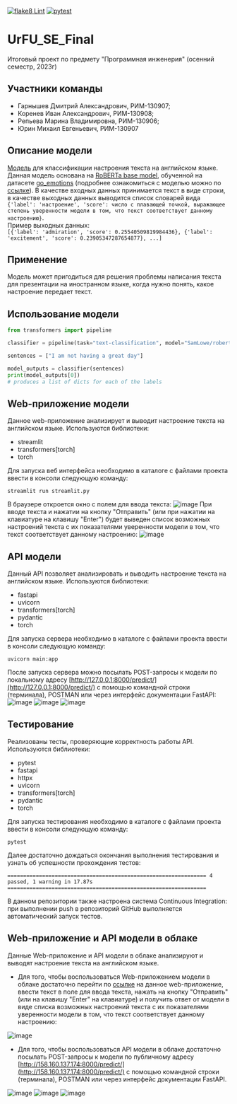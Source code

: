 [![flake8 Lint](https://github.com/dimagarn/PE_Final/actions/workflows/flake8-Lint.yml/badge.svg)](https://github.com/dimagarn/PE_Final/actions/workflows/flake8-Lint.yml)
[![pytest](https://github.com/dimagarn/PE_Final/actions/workflows/python-app.yml/badge.svg)](https://github.com/dimagarn/PE_Final/actions/workflows/python-app.yml)
# UrFU_SE_Final
Итоговый проект по предмету "Программная инженерия" (осенний семеcтр, 2023г)
## Участники команды
- Гарнышев Дмитрий Александрович, РИМ-130907;
- Коренев Иван Александрович, РИМ-130908;
- Репьева Марина Владимировна, РИМ-130906;
- Юрин Михаил Евгеньевич, РИМ-130907
## Описание модели
[Модель](https://huggingface.co/SamLowe/roberta-base-go_emotions) для классификации настроения текста на английском языке. Данная модель основана на [RoBERTa base model](https://huggingface.co/roberta-base), обученной на датасете [go_emotions](https://huggingface.co/datasets/go_emotions) 
(подробнее ознакомиться с моделью можно по [ссылке](https://huggingface.co/SamLowe/roberta-base-go_emotions)). В качестве входных данных принимается текст в виде строки, в качестве выходных данных выводится список словарей вида  
```{'label': 'настроение', 'score': число с плавающей точкой, выражающее степень уверенности модели в том, что текст соответствует данному настроению}```.  
Пример выходных данных:  
```[{'label': 'admiration', 'score': 0.25540509819984436}, {'label': 'excitement', 'score': 0.23905347287654877}, ...]```
## Применение
Модель может пригодиться для решения проблемы написания текста для презентации на иностранном языке, когда нужно понять, какое настроение передает текст.
## Использование модели
```python
from transformers import pipeline

classifier = pipeline(task="text-classification", model="SamLowe/roberta-base-go_emotions", top_k=None)

sentences = ["I am not having a great day"]

model_outputs = classifier(sentences)
print(model_outputs[0])
# produces a list of dicts for each of the labels
```
## Web-приложение модели
Данное web-приложение анализирует и выводит настроение текста на английском языке. Используются библиотеки:  
- streamlit
- transformers[torch]
- torch

Для запуска веб интерфейса необходимо в каталоге с файлами проекта ввести в консоли следующую команду:
``` 
streamlit run streamlit.py
```  
В браузере откроется окно с полем для ввода текста: 
![image](https://github.com/dimagarn/PE_Final/assets/136446022/24907d24-030c-47ad-b70d-1680d776deaa)
При вводе текста и нажатии на кнопку "Отправить" (или при нажатии на клавиатуре на клавишу "Enter") будет выведен список возможных настроений текста с их показателями уверенности модели в том, что текст соответствует данному настроению:
![image](https://github.com/dimagarn/PE_Final/assets/136446022/228c1c35-902b-4683-8b5b-671d87247845)
## API модели
Данный API позволяет анализировать и выводить настроение текста на английском языке. Используются библиотеки:
- fastapi
- uvicorn
- transformers[torch]
- pydantic
- torch

Для запуска сервера необходимо в каталоге с файлами проекта ввести в консоли следующую команду:
```
uvicorn main:app
```  
После запуска сервера можно посылать POST-запросы к модели по локальному адресу [http://127.0.0.1:8000/predict/](http://127.0.0.1:8000/predict/) с помощью командной строки (терминала), POSTMAN или через интерфейс документации FastAPI:
![image](https://github.com/dimagarn/PE_Final/assets/136446022/4b37bfae-bce4-449b-bec3-7e24c1c31c46)
![image](https://github.com/dimagarn/PE_Final/assets/136446022/3970625e-1324-4bc7-b857-543a9d45c5b8)
![image](https://github.com/dimagarn/PE_Final/assets/136446022/7ce65ed6-cd5f-4bfb-b248-ba40bfff0688)
## Тестирование
Реализованы тесты, проверяющие корректность работы API. Используются библиотеки:
- pytest
- fastapi
- httpx
- uvicorn
- transformers[torch]
- pydantic
- torch

Для запуска тестирования необходимо в каталоге с файлами проекта ввести в консоли следующую команду:
```
pytest
```
Далее достаточно дождаться окончания выполнения тестирования и узнать об успешности прохождения тестов:
```
=============================================================== 4 passed, 1 warning in 17.87s ===============================================================
```
В данном репозитории также настроена система Continuous Integration: при выполнении push в репозиторий GitHub выполняется автоматический запуск тестов.
## Web-приложение и API модели в облаке
Данные Web-приложение и API модели в облаке анализируют и выводят настроение текста на английском языке.  
- Для того, чтобы воспользоваться Web-приложением модели в облаке достаточно перейти по [ссылке](https://pefinalgit-ak4fqhbnmwfjm2hjtgb7vr.streamlit.app/) на данное web-приложение, ввести текст в поле для ввода текста, нажать на кнопку "Отправить"
  (или на клавишу "Enter" на клавиатуре) и получить ответ от модели в виде списка возможных настроений текста с их показателями уверенности модели в том, что текст соответствует данному настроению:

![image](https://github.com/dimagarn/PE_Final/assets/136446022/6f2b0f88-7b81-49d2-8e9e-da88016bf10d)

- Для того, чтобы воспользоваться API модели в облаке достаточно посылать POST-запросы к модели по публичному адресу [http://158.160.137.174:8000/predict/](http://158.160.137.174:8000/predict/) с помощью командной строки (терминала), POSTMAN или через интерфейс документации FastAPI.

![image](https://github.com/dimagarn/PE_Final/assets/136446022/f0f4db35-418f-4ef0-b906-8fdeaf451f3c)
![image](https://github.com/dimagarn/PE_Final/assets/136446022/cacc079d-e53a-4540-8372-5ae4238cb938)
![image](https://github.com/dimagarn/PE_Final/assets/136446022/a0627a03-6eb5-430e-9066-ca905f6441d7)
